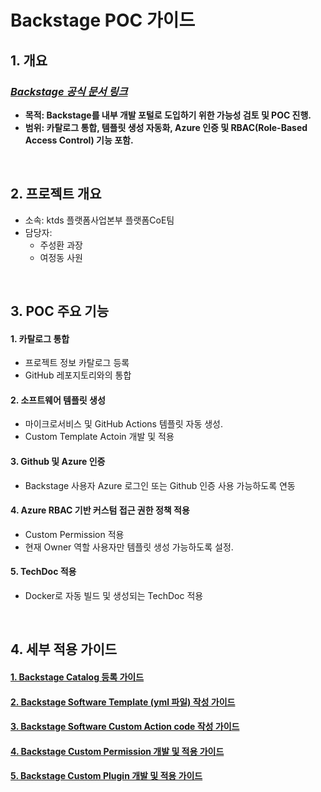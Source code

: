 # Backstage POC 가이드

## 1. 개요
### *[Backstage 공식 문서 링크](https://backstage.io/docs/overview/what-is-backstage)*
- **목적: Backstage를 내부 개발 포털로 도입하기 위한 가능성 검토 및 POC 진행.**
- **범위: 카탈로그 통합, 템플릿 생성 자동화, Azure 인증 및 RBAC(Role-Based Access Control) 기능 포함.**
  
<br>

## 2. 프로젝트 개요
- 소속: ktds 플랫폼사업본부 플랫폼CoE팀
- 담당자:
  - 주성환 과장
  - 여정동 사원
  
<br>

## 3. POC 주요 기능
#### 1. 카탈로그 통합
  - 프로젝트 정보 카탈로그 등록
  - GitHub 레포지토리와의 통합

#### 2. 소프트웨어 템플릿 생성
  - 마이크로서비스 및 GitHub Actions 템플릿 자동 생성.
  - Custom Template Actoin 개발 및 적용 

#### 3. Github 및 Azure 인증
  - Backstage 사용자 Azure 로그인 또는 Github 인증 사용 가능하도록 연동

#### 4. Azure RBAC 기반 커스텀 접근 권한 정책 적용
  - Custom Permission 적용
  - 현재 Owner 역할 사용자만 템플릿 생성 가능하도록 설정.

#### 5. TechDoc 적용
  - Docker로 자동 빌드 및 생성되는 TechDoc 적용

<br>

## 4. 세부 적용 가이드
#### [1. Backstage Catalog 등록 가이드](./pages/catalog-guide.md)
#### [2. Backstage Software Template (yml 파일) 작성 가이드](./pages/template-guide.md)
#### [3. Backstage Software Custom Action code 작성 가이드](./pages/custom-action-guide.md)
#### [4. Backstage Custom Permission 개발 및 적용 가이드](./pages/custom-permission-guide.md)
#### [5. Backstage Custom Plugin 개발 및 적용 가이드](./pages/custom-plugin-guide.md)
<br>

